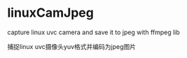 # linuxCamJpeg
capture linux uvc camera and save it to jpeg with ffmpeg lib

捕捉linux uvc摄像头yuv格式并编码为jpeg图片
